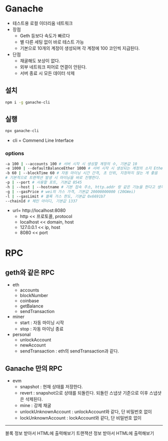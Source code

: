 # Ganache

- 테스트용 로컬 이더리움 네트워크
- 장점
  - Geth 등보다 속도가 빠르다
  - 별 다른 세팅 없이 바로 테스트 가능
  - 기본으로 10개의 계정이 생성되며 각 계정에 100 코인씩 지급된다.
- 단점
  - 채굴해도 보상이 없다.
  - 외부 네트워크 피어로 연결이 안된다.
  - 서버 종료 시 모든 데이터 삭제

## 설치

```sh
npm i -g ganache-cli
```

## 실행

```sh
npx ganache-cli
```

- cli = Commend Line Interface

### options

```sh
-a 100 | --accounts 100 # 서버 시작 시 생성할 계정의 수, 기본값 10
-e 1000 | --defaultBalanceEther 1000 # 서버 시작 시 생성되는 계정의 소지 Ether, 기본값 100
-b 60 | --blockTime 60 # 자동 마이닝 시간 간격, 초 단위, 지정하지 않는 게 좋음
# 기본적으로 트랜잭션 발생 시 마이닝을 바로 진행한다.
-p | --port # 사용할 포트, 기본값 8545
-h | --host | --hostname # 기본 접속 주소, http.addr 랑 같은 기능을 한다고 생각하면 된다. 기본값 127.0.0.1
-g | --gasPrice # wei의 가스 가격, 기본값 20000000000 (20GWei)
-l | --gasLimit # 블록 가스 한도, 기본값 0x6691b7
--chainId # 체인 아이디, 기본값 1337
```

- url= http://localhost:8080
  - http << 프로토콜, protocol
  - localhost << domain, host
  - 127.0.0.1 << ip, host
  - 8080 << port

# RPC

## geth와 같은 RPC

- eth
  - accounts
  - blockNumber
  - coinbase
  - getBalance
  - sendTransaction
- miner
  - start : 자동 마이닝 시작
  - stop : 자동 마이닝 종료
- personal
  - unlockAccount
  - newAccount
  - sendTransaction : eth의 sendTransaction과 같다.

## Ganache 만의 RPC

- evm
  - snapshot : 현재 상태를 저장한다.
  - revert : snapshot으로 상태를 되돌린다. 되돌린 스냅샷 기준으로 이후 스냅샷은 삭제된다.
  - mine : 강제 채굴
  - unlockUnknownAccount : unlockAccount와 같다, 단 비밀번호 없이
  - lockUnknownAccount : lockAccount와 같다, 단 비밀번호 없이

---

블록 정보 받아서 HTML에 출력해보기
트랜잭션 정보 받아서 HTML에 출력해보기
